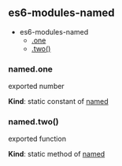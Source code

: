 ## es6-modules-named
  

* es6-modules-named
    * [.one](#module_es6-modules-named.one)
    * [.two()](#BITBUCKET-module:es6-modules-named.two)


### named.one
exported number

**Kind**: static constant of [named](#module_es6-modules-named)


### named.two()
exported function

**Kind**: static method of [named](#module_es6-modules-named)


